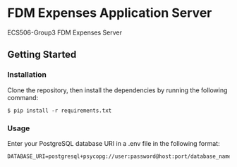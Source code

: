 # FDM Expenses Application Server
ECS506-Group3 FDM Expenses Server

## Getting Started

### Installation

Clone the repository, then install the dependencies by running the following command:

```
$ pip install -r requirements.txt
```

### Usage

Enter your PostgreSQL database URI in a .env file in the following format:

```env
DATABASE_URI=postgresql+psycopg://user:password@host:port/database_name
```